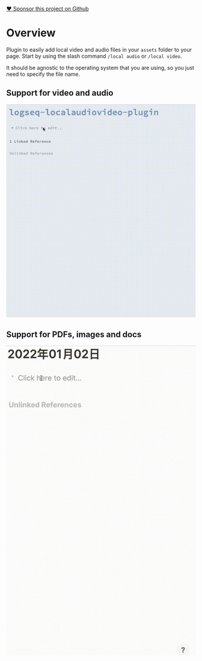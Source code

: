 [:heart: Sponsor this project on Github](https://github.com/sponsors/hkgnp)

# Overview

Plugin to easily add local video and audio files in your `assets` folder to your page. Start by using the slash command `/local audio` or `/local video`.

It should be agnostic to the operating system that you are using, so you just need to specify the file name.

## Support for video and audio

![](/screenshots/demo.gif)

## Support for PDFs, images and docs

![](/screenshots/demo2.gif)
